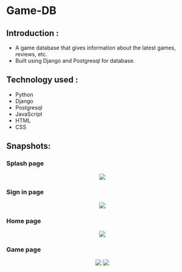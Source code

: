 # Game-DB

## Introduction :
* A game database that gives information about the latest games, reviews, etc.
* Built using Django and Postgresql for database.

## Technology used : 
* Python
* Django
* Postgresql
* JavaScript
* HTML
* CSS

## Snapshots:

<h3>Splash page</h3>
<p align="center">
  <img src="https://user-images.githubusercontent.com/82818051/227930582-543d4658-c1df-4d07-b3cc-fc0d38175d9d.png" >
</p>

<h3>Sign in page</h3>
<p align="center">
  <img src="https://user-images.githubusercontent.com/82818051/227931185-eb5ddf49-c155-43ae-9fa0-0bd2f095dcdd.png" >
</p>

<h3>Home page</h3>
<p align="center">
  <img src="https://user-images.githubusercontent.com/82818051/227931395-67111878-c0b0-400c-9832-713810e2900a.png" >
</p>

<h3>Game page</h3>
<p align="center">
  <img src="https://user-images.githubusercontent.com/82818051/227931636-2d83ee45-fd34-4994-a544-3e01db16ab25.png" >
  <img src="https://user-images.githubusercontent.com/82818051/227932243-fc2959db-5290-4297-b8df-a178914ac6b3.png">
</p>
